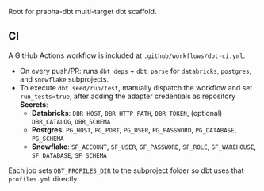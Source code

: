 Root for prabha-dbt multi-target dbt scaffold.


## CI
A GitHub Actions workflow is included at `.github/workflows/dbt-ci.yml`.

- On every push/PR: runs `dbt deps` + `dbt parse` for `databricks`, `postgres`, and `snowflake` subprojects.
- To execute `dbt seed/run/test`, manually dispatch the workflow and set `run_tests=true`, after adding the adapter credentials as repository **Secrets**:
  - **Databricks**: `DBR_HOST`, `DBR_HTTP_PATH`, `DBR_TOKEN`, (optional) `DBR_CATALOG`, `DBR_SCHEMA`
  - **Postgres**: `PG_HOST`, `PG_PORT`, `PG_USER`, `PG_PASSWORD`, `PG_DATABASE`, `PG_SCHEMA`
  - **Snowflake**: `SF_ACCOUNT`, `SF_USER`, `SF_PASSWORD`, `SF_ROLE`, `SF_WAREHOUSE`, `SF_DATABASE`, `SF_SCHEMA`

Each job sets `DBT_PROFILES_DIR` to the subproject folder so dbt uses that `profiles.yml` directly.
